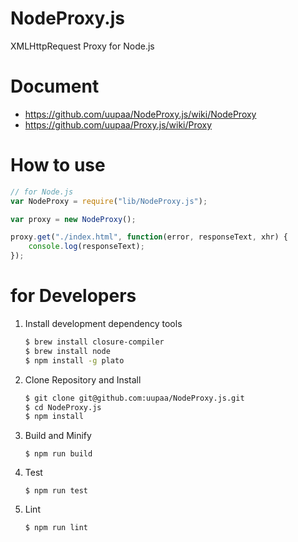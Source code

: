 
NodeProxy.js
=========

XMLHttpRequest Proxy for Node.js

# Document

- https://github.com/uupaa/NodeProxy.js/wiki/NodeProxy
- https://github.com/uupaa/Proxy.js/wiki/Proxy

# How to use

```js
// for Node.js
var NodeProxy = require("lib/NodeProxy.js");

var proxy = new NodeProxy();

proxy.get("./index.html", function(error, responseText, xhr) {
    console.log(responseText);
});
```

# for Developers

1. Install development dependency tools

    ```sh
    $ brew install closure-compiler
    $ brew install node
    $ npm install -g plato
    ```

2. Clone Repository and Install

    ```sh
    $ git clone git@github.com:uupaa/NodeProxy.js.git
    $ cd NodeProxy.js
    $ npm install
    ```

3. Build and Minify

    `$ npm run build`

4. Test

    `$ npm run test`

5. Lint

    `$ npm run lint`


